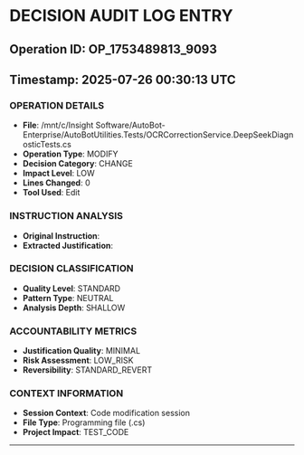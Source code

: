 # DECISION AUDIT LOG ENTRY
## Operation ID: OP_1753489813_9093
## Timestamp: 2025-07-26 00:30:13 UTC

### OPERATION DETAILS
- **File**: /mnt/c/Insight Software/AutoBot-Enterprise/AutoBotUtilities.Tests/OCRCorrectionService.DeepSeekDiagnosticTests.cs
- **Operation Type**: MODIFY
- **Decision Category**: CHANGE
- **Impact Level**: LOW
- **Lines Changed**: 0
- **Tool Used**: Edit

### INSTRUCTION ANALYSIS
- **Original Instruction**: 
- **Extracted Justification**: 

### DECISION CLASSIFICATION
- **Quality Level**: STANDARD
- **Pattern Type**: NEUTRAL
- **Analysis Depth**: SHALLOW

### ACCOUNTABILITY METRICS
- **Justification Quality**: MINIMAL
- **Risk Assessment**: LOW_RISK
- **Reversibility**: STANDARD_REVERT

### CONTEXT INFORMATION
- **Session Context**: Code modification session
- **File Type**: Programming file (.cs)
- **Project Impact**: TEST_CODE

---
